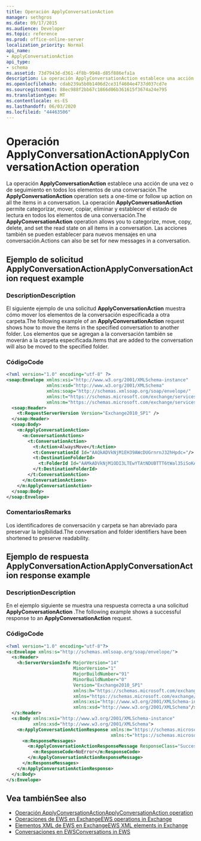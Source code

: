 ```yaml
---
title: Operación ApplyConversationAction
manager: sethgros
ms.date: 09/17/2015
ms.audience: Developer
ms.topic: reference
ms.prod: office-online-server
localization_priority: Normal
api_name:
- ApplyConversationAction
api_type:
- schema
ms.assetid: 73d7943d-d361-4f8b-9948-d85f886efa1a
description: La operación ApplyConversationAction establece una acción de una vez o de seguimiento en todos los elementos de una conversación. La operación ApplyConversationAction permite categorizar, mover, copiar, eliminar y establecer el estado de lectura en todos los elementos de una conversación. Las acciones también se pueden establecer para nuevos mensajes en una conversación.
ms.openlocfilehash: cdab239a5b0b1406d2ce31f4604e4737d037cd7e
ms.sourcegitcommit: 88ec988f2bb67c1866d06b361615f3674a24e795
ms.translationtype: MT
ms.contentlocale: es-ES
ms.lasthandoff: 06/03/2020
ms.locfileid: "44463506"
---
```

# <a name="applyconversationaction-operation"></a><span data-ttu-id="6027d-105">Operación ApplyConversationAction</span><span class="sxs-lookup"><span data-stu-id="6027d-105">ApplyConversationAction operation</span></span>

<span data-ttu-id="6027d-106">La operación **ApplyConversationAction** establece una acción de una vez o de seguimiento en todos los elementos de una conversación.</span><span class="sxs-lookup"><span data-stu-id="6027d-106">The **ApplyConversationAction** operation sets a one-time or follow up action on all the items in a conversation.</span></span> <span data-ttu-id="6027d-107">La operación **ApplyConversationAction** permite categorizar, mover, copiar, eliminar y establecer el estado de lectura en todos los elementos de una conversación.</span><span class="sxs-lookup"><span data-stu-id="6027d-107">The **ApplyConversationAction** operation allows you to categorize, move, copy, delete, and set the read state on all items in a conversation.</span></span> <span data-ttu-id="6027d-108">Las acciones también se pueden establecer para nuevos mensajes en una conversación.</span><span class="sxs-lookup"><span data-stu-id="6027d-108">Actions can also be set for new messages in a conversation.</span></span> 
  
## <a name="applyconversationaction-request-example"></a><span data-ttu-id="6027d-109">Ejemplo de solicitud ApplyConversationAction</span><span class="sxs-lookup"><span data-stu-id="6027d-109">ApplyConversationAction request example</span></span>

### <a name="description"></a><span data-ttu-id="6027d-110">Description</span><span class="sxs-lookup"><span data-stu-id="6027d-110">Description</span></span>

<span data-ttu-id="6027d-111">El siguiente ejemplo de una solicitud **ApplyConversationAction** muestra cómo mover los elementos de la conversación especificada a otra carpeta.</span><span class="sxs-lookup"><span data-stu-id="6027d-111">The following example of an **ApplyConversationAction** request shows how to move the items in the specified conversation to another folder.</span></span> <span data-ttu-id="6027d-112">Los elementos que se agregan a la conversación también se moverán a la carpeta especificada.</span><span class="sxs-lookup"><span data-stu-id="6027d-112">Items that are added to the conversation will also be moved to the specified folder.</span></span> 
  
### <a name="code"></a><span data-ttu-id="6027d-113">Código</span><span class="sxs-lookup"><span data-stu-id="6027d-113">Code</span></span>

```XML
<?xml version="1.0" encoding="utf-8" ?>
<soap:Envelope xmlns:xsi="http://www.w3.org/2001/XMLSchema-instance"
               xmlns:xsd="http://www.w3.org/2001/XMLSchema"
               xmlns:soap="http://schemas.xmlsoap.org/soap/envelope/"
               xmlns:t="https://schemas.microsoft.com/exchange/services/2006/types"
               xmlns:m="https://schemas.microsoft.com/exchange/services/2006/messages">
  <soap:Header>
    <t:RequestServerVersion Version="Exchange2010_SP1" />
  </soap:Header>
  <soap:Body>
    <m:ApplyConversationAction>
      <m:ConversationActions>
        <t:ConversationAction>
          <t:Action>AlwaysMove</t:Action>
          <t:ConversationId Id="AAQkADVkNjM1EH39AWcDUGrnrnJ32hHpdc="/>
          <t:DestinationFolderId>
            <t:FolderId Id="AAMkADVkNjM1ODI3LTEwYTAtNDUBTTT6tWal35iSoKAAAABZZWAAA="/>
          </t:DestinationFolderId>
        </t:ConversationAction>
      </m:ConversationActions>
    </m:ApplyConversationAction>
  </soap:Body>
</soap:Envelope>
```

### <a name="remarks"></a><span data-ttu-id="6027d-114">Comentarios</span><span class="sxs-lookup"><span data-stu-id="6027d-114">Remarks</span></span>

<span data-ttu-id="6027d-115">Los identificadores de conversación y carpeta se han abreviado para preservar la legibilidad.</span><span class="sxs-lookup"><span data-stu-id="6027d-115">The conversation and folder identifiers have been shortened to preserve readability.</span></span>
  
## <a name="applyconversationaction-response-example"></a><span data-ttu-id="6027d-116">Ejemplo de respuesta ApplyConversationAction</span><span class="sxs-lookup"><span data-stu-id="6027d-116">ApplyConversationAction response example</span></span>

### <a name="description"></a><span data-ttu-id="6027d-117">Description</span><span class="sxs-lookup"><span data-stu-id="6027d-117">Description</span></span>

<span data-ttu-id="6027d-118">En el ejemplo siguiente se muestra una respuesta correcta a una solicitud **ApplyConversationAction** .</span><span class="sxs-lookup"><span data-stu-id="6027d-118">The following example shows a successful response to an **ApplyConversationAction** request.</span></span> 
  
### <a name="code"></a><span data-ttu-id="6027d-119">Código</span><span class="sxs-lookup"><span data-stu-id="6027d-119">Code</span></span>

```XML
<?xml version="1.0" encoding="utf-8"?>
<s:Envelope xmlns:s="http://schemas.xmlsoap.org/soap/envelope/">
  <s:Header>
    <h:ServerVersionInfo MajorVersion="14" 
                         MinorVersion="1" 
                         MajorBuildNumber="91" 
                         MinorBuildNumber="0" 
                         Version="Exchange2010_SP1" 
                         xmlns:h="https://schemas.microsoft.com/exchange/services/2006/types" 
                         xmlns="https://schemas.microsoft.com/exchange/services/2006/types" 
                         xmlns:xsi="http://www.w3.org/2001/XMLSchema-instance" 
                         xmlns:xsd="http://www.w3.org/2001/XMLSchema"/>
  </s:Header>
  <s:Body xmlns:xsi="http://www.w3.org/2001/XMLSchema-instance" 
          xmlns:xsd="http://www.w3.org/2001/XMLSchema">
    <m:ApplyConversationActionResponse xmlns:m="https://schemas.microsoft.com/exchange/services/2006/messages" 
                                       xmlns:t="https://schemas.microsoft.com/exchange/services/2006/types">
      <m:ResponseMessages>
        <m:ApplyConversationActionResponseMessage ResponseClass="Success">
          <m:ResponseCode>NoError</m:ResponseCode>
        </m:ApplyConversationActionResponseMessage>
      </m:ResponseMessages>
    </m:ApplyConversationActionResponse>
  </s:Body>
</s:Envelope>
```

## <a name="see-also"></a><span data-ttu-id="6027d-120">Vea también</span><span class="sxs-lookup"><span data-stu-id="6027d-120">See also</span></span>

- [<span data-ttu-id="6027d-121">Operación ApplyConversationAction</span><span class="sxs-lookup"><span data-stu-id="6027d-121">ApplyConversationAction operation</span></span>](applyconversationaction-operation.md)
- [<span data-ttu-id="6027d-122">Operaciones de EWS en Exchange</span><span class="sxs-lookup"><span data-stu-id="6027d-122">EWS operations in Exchange</span></span>](ews-operations-in-exchange.md)
- [<span data-ttu-id="6027d-123">Elementos XML de EWS en Exchange</span><span class="sxs-lookup"><span data-stu-id="6027d-123">EWS XML elements in Exchange</span></span>](ews-xml-elements-in-exchange.md)
- [<span data-ttu-id="6027d-124">Conversaciones en EWS</span><span class="sxs-lookup"><span data-stu-id="6027d-124">Conversations in EWS</span></span>](https://msdn.microsoft.com/library/91e64629-db6c-4c94-9dcb-d386232e8467%28Office.15%29.aspx)

